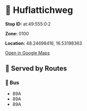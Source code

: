 # 🚉 Huflattichweg


**Stop ID:** at:49:555:0:2

**Zone:** 0100

**Location:** 48.24698416, 16.53198363

[Open in Google Maps](https://www.google.com/maps?q=48.24698416,16.53198363)

## 🚆 Served by Routes

### 🚌 Bus
- 89A
- 89A
- 89A